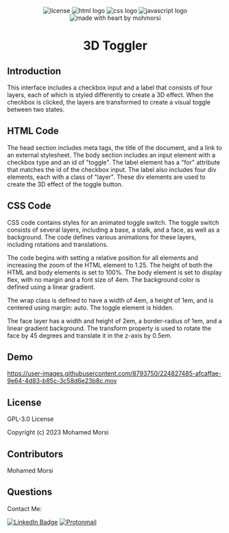 <div align="center">

![license](https://img.shields.io/github/license/mohmorsi/Space-Byte?style=flat-square)
![html logo](https://img.shields.io/badge/HTML-C75333?style=flat-square&logo=html5&logoColor=white)
![css logo](https://img.shields.io/badge/CSS-3079E9?style=flat-square&logo=css3&logoColor=white)
![javascript logo](https://img.shields.io/badge/JS-ECD74E?style=flat-square&logo=javascript&logoColor=white)
![made with heart by mohmorsi](https://img.shields.io/badge/made%20with%20%E2%9D%A4%EF%B8%8F%20by-mohmorsi-red?style=flat-square)
</div>

<div align="center">

# 3D Toggler

</div>

## Introduction
This interface includes a checkbox input and a label that consists of four layers, each of which is styled differently to create a 3D effect. When the checkbox is clicked, the layers are transformed to create a visual toggle between two states.

## HTML Code

The head section includes meta tags, the title of the document, and a link to an external stylesheet. The body section includes an input element with a checkbox type and an id of "toggle". The label element has a "for" attribute that matches the id of the checkbox input. The label also includes four div elements, each with a class of "layer". These div elements are used to create the 3D effect of the toggle button.

## CSS Code

CSS code contains styles for an animated toggle switch. The toggle switch consists of several layers, including a base, a stalk, and a face, as well as a background. The code defines various animations for these layers, including rotations and translations.

The code begins with setting a relative position for all elements and increasing the zoom of the HTML element to 1.25. The height of both the HTML and body elements is set to 100%. The body element is set to display flex, with no margin and a font size of 4em. The background color is defined using a linear gradient.

The wrap class is defined to have a width of 4em, a height of 1em, and is centered using margin: auto. The toggle element is hidden.

The face layer has a width and height of 2em, a border-radius of 1em, and a linear gradient background. The transform property is used to rotate the face by 45 degrees and translate it in the z-axis by 0.5em.

## Demo



https://user-images.githubusercontent.com/8793750/224827485-afcaffae-9e64-4d83-b85c-3c58d6e23b8c.mov



## License
GPL-3.0 License

Copyright (c) 2023 Mohamed Morsi

## Contributors
Mohamed Morsi


## Questions
Contact Me:

[![LinkedIn Badge](https://img.shields.io/badge/LinkedIn-0077B5?style=for-the-badge&logo=linkedin&logoColor=white)](https://www.linkedin.com/in/mohamedammorsi)
[![Protonmail](https://img.shields.io/badge/ProtonMail-8B89CC?style=for-the-badge&logo=protonmail&logoColor=white)](mailto:adudefromearth@protonmail.com)



